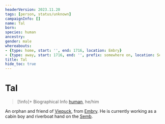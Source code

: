 ```yaml
---
headerVersion: 2023.11.20
tags: [person, status/unknown]
campaignInfo: []
name: Tal
born:
species: human
ancestry:
gender: male
whereabouts:
- {type: home, start: '', end: 1716, location: Embry}
- {type: away, start: 1716, end: '', prefix: somewhere on, location: Semb}
title: Tal
hide_toc: true
---
```

# Tal
>[!info]+ Biographical Info
> [human](<../../species/humans/humans.md>), he/him
>> 

An orphan and friend of [Viepuck](<../pcs/cleenseau/viepuck.md>), from [Embry](<../../gazetteer/greater-sembara/sembara/heartlands/embry.md>). He is currently working as a cabin boy and riverboat hand on the [Semb](<../../gazetteer/greater-sembara/rivers/semb-watershed/semb.md>).